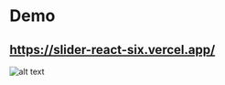 # Demo

## https://slider-react-six.vercel.app/


![alt text](https://res.cloudinary.com/dd4d48hwn/image/upload/v1675366747/FireShot_Capture_004_-_React_App_-_slider-react-six.vercel.app_jq95uk.png)
